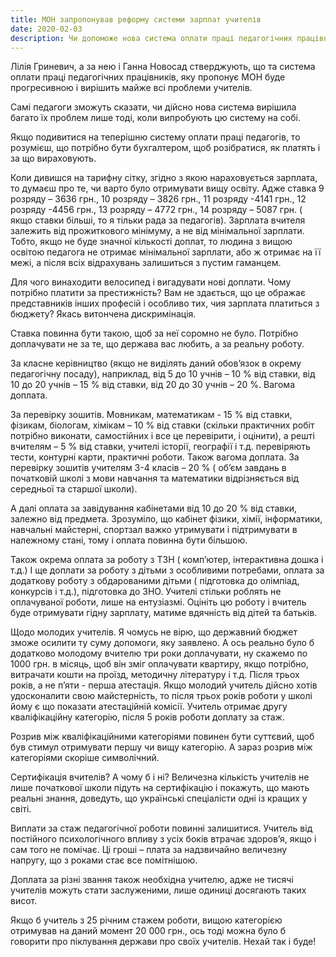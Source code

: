 ```yaml
---
title: МОН запропонував реформу системи зарплат учителів
date: 2020-02-03
description: Чи допоможе нова система оплати праці педагогічних працівників, яку пропонує ввести МОН, вирішити проблеми українських учителів?
---
```


Лілія Гриневич, а за нею і Ганна Новосад стверджують, що та система оплати праці педагогічних працівників, яку пропонує МОН буде прогресивною і вирішить майже всі проблеми учителів.

Самі педагоги зможуть сказати, чи  дійсно нова система вирішила багато їх проблем лише тоді, коли випробують цю систему на собі.

Якщо подивитися на теперішню систему оплати праці педагогів, то розумієш, що потрібно бути бухгалтером, щоб розібратися, як платять і за що вираховують.
 
Коли дивишся на тарифну сітку, згідно з якою нараховується зарплата, то думаєш про те, чи варто було отримувати вищу освіту. Адже ставка 9 розряду – 3636 грн., 10 розряду – 3826 грн., 11 розряду -4141 грн., 12 розряду -4456 грн., 13 розряду – 4772 грн., 14 розряду – 5087 грн. ( якщо ставки більші, то я тільки рада за педагогів).  Зарплата вчителя залежить від прожиткового мінімуму, а не від мінімальної зарплати. Тобто, якщо не буде значної кількості доплат, то людина з вищою освітою педагога не отримає мінімальної зарплати, або ж отримає на її межі, а після всіх відрахувань залишиться з пустим гаманцем.

Для чого винаходити велосипед і вигадувати нові доплати. Чому потрібно платити за престижність? Вам не здається, що це ображає представників інших професій і особливо тих, чия зарплата платиться з бюджету? Якась витончена дискримінація.

Ставка повинна бути такою, щоб за неї соромно не було. Потрібно доплачувати не за те, що держава вас любить, а за реальну роботу.
 
За класне керівництво (якщо не виділять даний обов’язок в окрему педагогічну посаду), наприклад, від 5 до 10 учнів – 10 % від ставки, від 10 до 20 учнів – 15 % від ставки, від 20 до 30 учнів – 20 %. Вагома доплата.
 
За перевірку зошитів. Мовникам, математикам  - 15 % від ставки, фізикам, біологам, хімікам – 10 % від ставки (скільки практичних робіт потрібно виконати, самостійних і все це перевірити, і оцінити), а решті вчителям – 5 % від ставки, учителі історії, географії і т.д. перевіряють тести, контурні карти, практичні роботи. Також вагома доплата. За перевірку зошитів учителям 3-4 класів – 20 % ( об’єм завдань в початковій школі з мови навчання та математики відрізняється від середньої та старшої школи).

А далі оплата за завідування кабінетами від 10 до 20 % від ставки, залежно від предмета. Зрозуміло, що кабінет фізики, хімії, інформатики, навчальні майстерні, спортзал важко утримувати і підтримувати в належному стані, тому і оплата повинна бути більшою.

Також окрема оплата за роботу з ТЗН ( комп’ютер, інтерактивна дошка і т.д.) І ще доплати за роботу з дітьми з особливими потребами,  оплата за додаткову роботу з обдарованими дітьми ( підготовка до олімпіад, конкурсів і т.д.), підготовка до ЗНО. Учителі стільки роблять не оплачуваної роботи, лише на ентузіазмі. Оцініть цю роботу і вчитель буде отримувати гідну зарплату, матиме вдячність від дітей та батьків.

Щодо молодих учителів. Я чомусь не вірю, що державний бюджет зможе осилити ту суму допомоги, яку заявлено. А ось реально було б додатково молодому вчителю три роки доплачувати, ну скажемо по 1000 грн. в місяць, щоб він зміг оплачувати квартиру, якщо потрібно, витрачати кошти на проїзд, методичну літературу і т.д. Після трьох років, а не п’яти - перша атестація. Якщо молодий учитель дійсно хотів удосконалити свою майстерність, то після трьох років роботи у школі йому є що показати атестаційній комісії. Учитель отримає другу кваліфікаційну категорію, після 5 років роботи доплату за стаж. 

Розрив між кваліфікаційними категоріями повинен бути суттєвий, щоб був стимул отримувати першу чи вищу категорію. А зараз розрив між категоріями скоріше символічний.

Сертифікація вчителів? А чому б і ні? Величезна кількість учителів не лише початкової школи підуть на сертифікацію і покажуть, що мають реальні знання, доведуть, що українські спеціалісти одні із кращих у світі.

Виплати за стаж педагогічної роботи повинні залишитися. Учитель від постійного психологічного впливу з усіх боків втрачає здоров’я, якщо і сам того не помічає. Ці гроші – плата за надзвичайно величезну напругу, що з роками стає все помітнішою.

Доплата за різні звання також необхідна учителю, адже не тисячі учителів можуть стати заслуженими, лише одиниці досягають таких висот.

Якщо б учитель з 25 річним стажем роботи, вищою категорією отримував на даний момент 20 000 грн., ось тоді можна було б говорити про піклування держави про своїх учителів. Нехай так і буде! 
